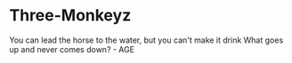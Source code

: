 # Three-Monkeyz
You can lead the horse to the water, but you can't make it drink
What goes up and never comes down? - AGE
